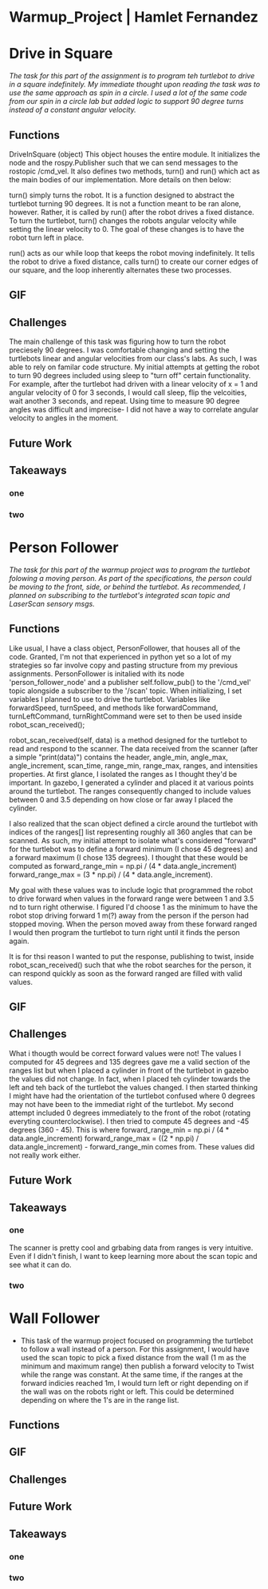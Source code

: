 # Warmup_Project | Hamlet Fernandez


# Drive in Square
*The task for this part of the assignment is to program teh turtlebot to drive in a square indefinitely. My immediate thought upon reading the task was to use the same approach as spin in a circle. I used a lot of the same code from our spin in a circle lab but added logic to support 90 degree turns instead of a constant angular velocity.*

## Functions
DriveInSquare (object) This object houses the entire module. It initializes the node and the rospy.Publisher such that we can send messages to the rostopic /cmd_vel. It also defines two methods, turn() and run() which act as the main bodies of our implementation. More details on then below:

turn() simply turns the robot. It is a function designed to abstract the turtlebot turning 90 degrees. It is not a function meant to be ran alone, however. Rather, it is called by run() after the robot drives a fixed distance. To turn the turtlebot, turn() changes the robots angular velocity while setting the linear velocity to 0. The goal of these changes is to have the robot turn left in place. 

run() acts as our while loop that keeps the robot moving indefinitely. It tells the robot to drive a fixed distance, calls turn() to create our corner edges of our square, and the loop inherently alternates these two processes. 

## GIF

## Challenges
The main challenge of this task was figuring how to turn the robot preciesely 90 degrees. I was comfortable changing and setting the turtlebots linear and angular velocities from our class's labs. As such, I was able to rely on familar code structure. My initial attempts at getting the robot to turn 90 degrees included using sleep to "turn off" certain functionality. For example, after the turtlebot had driven with a linear velocity of x = 1 and angular velocity of 0 for 3 seconds, I would call sleep, flip the velcoities, wait another 3 seconds, and repeat. Using time to measure 90 degree angles was difficult and imprecise- I did not have a way to correlate angular velocity to angles in the moment. 

## Future Work

## Takeaways
### one

### two

# Person Follower
*The task for this part of the warmup project was to program the turtlebot folowing a moving person. As part of the specifications, the person could be moving to the front, side, or behind the turtlebot. As recommended, I planned on subscribing to the turtlebot's integrated scan topic and LaserScan sensory msgs.*

## Functions
Like usual, I have a class object, PersonFollower, that houses all of the code. Granted, I'm not that experienced in python yet so a lot of my strategies so far involve copy and pasting structure from my previous assignments. PersonFollower is initalied with its node 'person_follower_node' and a publisher self.follow_pub() to the '/cmd_vel' topic alongside a subscriber to the '/scan' topic. 
When initializing, I set variables I planned to use to drive the turtlebot. Variables like forwardSpeed, turnSpeed, and methods like forwardCommand, turnLeftCommand, turnRightCommand were set to then be used inside robot_scan_received();

robot_scan_received(self, data) is a method designed for the turtlebot to read and respond to the scanner. The data received from the scanner (after a simple "print(data)") contains the header, angle_min, angle_max, angle_increment, scan_time, range_min, range_max, ranges, and intensities properties. At first glance, I isolated the ranges as I thought they'd be important. In gazebo, I generated a cylinder and placed it at various points around the turtlebot. The ranges consequently changed to include values between 0 and 3.5 depending on how close or far away I placed the cylinder.

I also realized that the scan object defined a circle around the turtlebot with indices of the ranges[] list representing roughly all 360 angles that can be scanned. As such, my initial attempt to isolate what's considered "forward" for the turtlebot was to define a forward minimum (I chose 45 degrees) and a forward maximum (I chose 135 degrees). I thought that these would be computed as forward_range_min = np.pi  / (4 * data.angle_increment)
forward_range_max = (3 * np.pi) / (4 * data.angle_increment). 

My goal with these values was to include logic that programmed the robot to drive forward when values in the forward range were between 1 and 3.5 nd to turn right otherwise. I figured I'd choose 1 as the minimum to  have the robot stop driving forward 1 m(?) away from the person if the person had stopped moving. When the person moved away from these forward ranged I would then program the turtlebot to turn right until it finds the person again. 

It is for thsi reason I wanted to put the response, publishing to twist, inside robot_scan_received() such that whe the robot searches for the person, it can respond quickly as soon as the forward ranged are filled with valid values. 

## GIF

## Challenges
What i thougth would be correct forward values were not! The values I computed for 45 degrees and 135 degrees gave me a valid section of the ranges list but when I placed a cylinder in front of the turtlebot in gazebo the values did not change. In fact, when I placed teh cylinder towards the left and teh back of the turtlebot the values changed. I then started thinking I might have had the orientation of the turtlebot confused where 0 degrees may not have been to the immediat right of the turtlebot. My second attempt included 0 degrees immediately to the front of the robot (rotating everyting counterclockwise). I then tried to compute 45 degrees and -45 degrees (360 - 45). This is where forward_range_min = np.pi  / (4 * data.angle_increment)
        forward_range_max = ((2 * np.pi) / data.angle_increment) - forward_range_min comes from. These values did not really work either.  

## Future Work 

## Takeaways
### one
The scanner is pretty cool and grbabing data from ranges is very intuitive. Even if I didn't finish, I want to keep learning more about the scan topic and see what it can do. 

### two

# Wall Follower
* This task of the warmup project focused on programming the turtlebot to follow a wall instead of a person. For this assignment, I would have used the scan topic to pick a fixed distance from the wall (1 m as the minimum and maximum range) then publish a forward velocity to Twist while the range was constant. At the same time, if the ranges at the forward indicies reached 1m, I would turn left or right depending on if the wall was on the robots right or left. This could be determined depending on where the 1's are in the range list. 

## Functions


## GIF

## Challenges

## Future Work

## Takeaways
### one

### two
